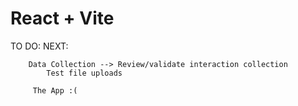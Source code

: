 # React + Vite

TO DO:
    NEXT:


        Data Collection --> Review/validate interaction collection
            Test file uploads
        
         The App :(
    

        



